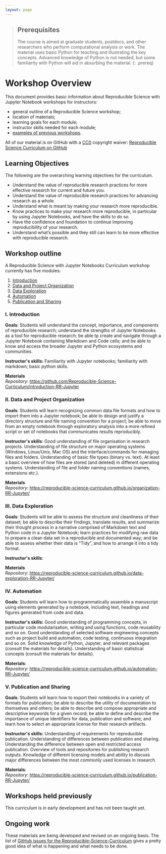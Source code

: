 ```yaml
---
layout: page
---
```


> ## Prerequisites
>
> The course is aimed at graduate students, postdocs, and other researchers who perform computational analysis or work. The material uses basic Python for teaching and illustrating the key concepts. Advanced knowledge of Python is not needed, but some familiarity with Python will aid in absorbing the material.
{: .prereq}

# Workshop Overview

This document provides basic information about Reproducible Science with Jupyter Notebook workshops for instructors:

* general outline of a Reproducible Science workshop; 
* location of materials;
* learning goals for each module;
* instructor skills needed for each module; 
* [examples of previous workshops](#examples). 

All of our material is on GitHub with a [CC0](https://creativecommons.org/publicdomain/zero/1.0/) copyright waiver: [Reproducible Science Curriculum on GitHub](https://github.com/Reproducible-Science-Curriculum)

## Learning Objectives

The following are the overarching learning objectives for the curriculum.

* Understand the value of reproducible research practices for more effective research for current and future you.
* Understand the value of reproducible research practices for advancing research as a whole.
* Understand what is meant by making your research more reproducible.
* Know practices to make your research more reproducible, in particular by using Jupyter Notebooks, and have the skills to do so.
* Have the confidence and foundation to continue improving reproducibility of your research.
* Understand what’s possible and they still can learn to be more effective with reproducible research.

## Workshop outline

A Reproducible Science with Jupyter Notebooks Curriculum workshop currently has five modules:

1. [Introduction](#i-introduction)
2. [Data and Project Organization](#ii-data-and-project-organization)
3. [Data Exploration](#iii-data-exploration)
4. [Automation](#iv-automation)
5. [Publication and Sharing](#v-publication-and-sharing)

### I. Introduction

**Goals**: Students will understand the concept, importance, and components of reproducible research; understand the strengths of Jupyter Notebooks as a tool for reproducible research; be able tp create and navigate through a Jupyter Notebook containing Markdown and Code cells; and be able to know and access the broader Jupyter and Python ecosystems and communities.

**Instructor's skills:** Familiarity with Jupyter notebooks; familiarity with markdown; basic python skills.

**Materials**<br/>
*Repository*: <https://github.com/Reproducible-Science-Curriculum/introduction-RR-Jupyter>

### II. Data and Project Organization

**Goals**: Students will learn recognizing common data file formats and how to import them into a Jupyter notebook; be able to design and justify a directory structure and file naming convention for a project; be able to move from an empty notebook through exploratory analysis into a more refined script or set of notebooks that communicates results reproducibly.

**Instructor's skills**: Good understanding of file organisation in research projects. Understanding of file structure on major operating systems (Windows, Linux/Unix, Mac OS) and the interface/commands for managing files and folders. Understanding of basic file types (binary vs. text). At least a basic overview of how files are stored (and deleted) in different operating systems. Understanding of file and folder naming conventions (names, extensions etc.).

**Materials**<br/>
*Repository*: <https://reproducible-science-curriculum.github.io/organization-RR-Jupyter/>

### III. Data Exploration

**Goals**: Students will be able to assess the structure and cleanliness of their dataset; be able to describe their findings, translate results, and summarize their thought process in a narrative comprised of Markdown text and Python code in a Jupyter Notebook; learn practices for modifying raw data to prepare a clean data set in a reproducible and documented way; and be able to assess whether their data is “Tidy”, and how to arrange it into a tidy format.

**Instructor's skills**: 

**Materials**<br/>
*Repository*: <https://reproducible-science-curriculum.github.io/data-exploration-RR-Jupyter/>

### IV. Automation

**Goals**: Students will learn how to programmatically assemble a manuscript using elements generated by a notebook, including text, headings and figures generated from code and data.

**Instructor's skills:** Good understanding of programming concepts, in particular code modularisation, writing and using functions, code reusability and so on. Good understanding of selected software engineering concepts such as project build and automation, code testing, continuous integration and  so on. Solid knowledge of Python, Jupyter, and relevant packages (consult the materials for details). Understanding of basic statistical concepts (consult the materials for details).

**Materials**: <br/>
*Repository*: <https://reproducible-science-curriculum.github.io/automation-RR-Jupyter/>

### V. Publication and Sharing

**Goals**: Students will learn how to export their notebooks in a variety of formats for publication; be able to describe the utility of documentation to themselves and others; be able to describe and compose appropriate and descriptive keywords for a given record; be able to define and describe the importance of unique identifiers for data, publication and software; and learn how to select an appropriate license for their research artifacts.

**Instructor's skills:** Understanding of requirements for reproducible publication. Understanding of differences between publication and sharing. Understanding the difference between open and restricted access publication. Overview of tools and repositories for publishing research outputs. Knowledge of different licensing models and ability to discuss major differences between the most commonly used licenses in research.

**Materials**:<br/>
*Repository*: <https://reproducible-science-curriculum.github.io/publication-RR-Jupyter/>

## Workshops held previously

This curriculum is in early development and has not been taught yet.

## Ongoing work

These materials are being developed and revised on an ongoing basis. The list of [GitHub issues for the Reproducible-Science-Curriculum](https://github.com/issues?user=Reproducible-Science-Curriculum) gives a pretty good idea of what is happening and what needs to be done. 



